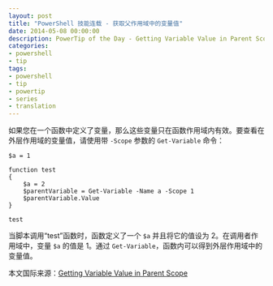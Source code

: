 ```yaml
---
layout: post
title: "PowerShell 技能连载 - 获取父作用域中的变量值"
date: 2014-05-08 00:00:00
description: PowerTip of the Day - Getting Variable Value in Parent Scope
categories:
- powershell
- tip
tags:
- powershell
- tip
- powertip
- series
- translation
---
```

如果您在一个函数中定义了变量，那么这些变量只在函数作用域内有效。要查看在外层作用域的变量值，请使用带 `-Scope` 参数的 `Get-Variable` 命令：

    $a = 1
    
    function test
    {
        $a = 2
        $parentVariable = Get-Variable -Name a -Scope 1
        $parentVariable.Value
    }
    
    test 

当脚本调用“test”函数时，函数定义了一个 `$a` 并且将它的值设为 2。在调用者作用域中，变量 `$a` 的值是 1。通过 `Get-Variable`，函数内可以得到外层作用域中的变量值。

<!--more-->
本文国际来源：[Getting Variable Value in Parent Scope](http://community.idera.com/powershell/powertips/b/tips/posts/getting-variable-value-in-parent-scope)
